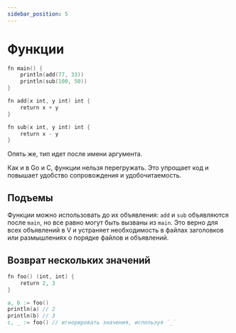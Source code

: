 ```yaml
---
sidebar_position: 5
---
```


# Функции

```v
fn main() {
	println(add(77, 33))
	println(sub(100, 50))
}

fn add(x int, y int) int {
	return x + y
}

fn sub(x int, y int) int {
	return x - y
}
```

Опять же, тип идет после имени аргумента.

Как и в Go и C, функции нельзя перегружать. Это упрощает код и повышает удобство сопровождения и удобочитаемость.

## Подъемы

Функции можно использовать до их объявления: `add` и `sub` объявляются после `main`, но все равно могут быть вызваны из `main`. Это верно для всех объявлений в V и устраняет необходимость в файлах заголовков или размышлениях о порядке файлов и объявлений.

## Возврат нескольких значений

```v
fn foo() (int, int) {
	return 2, 3
}

a, b := foo()
println(a) // 2
println(b) // 3
c, _ := foo() // игнорировать значения, используя `_`
```